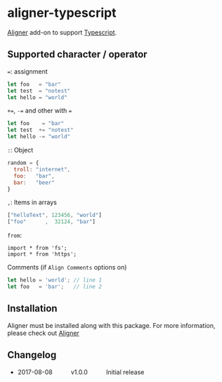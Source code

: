 # aligner-typescript

[Aligner](https://github.com/adrianlee44/atom-aligner) add-on to support [Typescript](https://www.typescriptlang.org).

## Supported character / operator
`=`: assignment
```javascript
let foo   = "bar"
let test  = "notest"
let hello = "world"
```
`+=`, `-=` and other with `=`
```javascript
let foo    = "bar"
let test  += "notest"
let hello -= "world"
```
`:`: Object
```javascript
random = {
  troll: "internet",
  foo:   "bar",
  bar:   "beer"
}
```
`,`: Items in arrays
```javascript
["helloText", 123456, "world"]
["foo"      ,  32124, "bar"]
```
`from`:
```
import * from 'fs';
import * from 'https';
```
Comments (if `Align Comments` options on)
```javascript
let hello = 'world'; // line 1
let foo   = 'bar';   // line 2
```

## Installation
Aligner must be installed along with this package. For more information, please check out [Aligner](https://github.com/adrianlee44/atom-aligner)

## Changelog
- 2017-08-08   v1.0.0   Initial release
